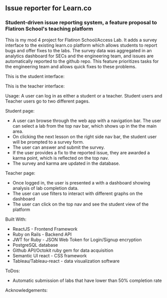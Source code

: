 <h2>Issue reporter for Learn.co</h2>
<h3>Student-driven issue reporting system, a feature proposal to Flatiron School's teaching platform</h3>

This is my mod 4 project for Flatiron School/Access Lab. It adds a survey interface to the existing learn.co platform which allows students to report bugs and offer fixes to the labs. The survey data was aggregated in an analytics dashboard for SECs and the engineering team, and issues are automatically reported to the github repo. This feature prioritizes tasks for the engineering team and allows quick fixes to these problems. 

This is the student interface: 

This is the teacher interface:



Usage: 
A user can log in as either a student or a teacher. Student users and Teacher users go to two different pages. 

Student page: 
* A user can browse through the web app with a navigation bar. The user can select a lab from the top nav bar, which shows up in the the main area. 
* On clicking the next lesson on the right side nav bar, the student user will be prompted to a survey form. 
* The user can answer and submit the survey. 
* If the user provides a fix to the reported issue, they are awarded a karma point, which is reflected on the top nav. 
* The survey and karma are updated in the database. 

Teacher page:
* Once logged in, the user is presented a with a dashboard showing analysis of lab completion data. 
* The user can use filters to interact with different graphs on the dashboard
* The user can click on the top nav and see the student view of the platform

Built With:
  * ReactJS - Frontend Framework
  * Ruby on Rails - Backend API
  * JWT for Ruby - JSON Web Token for Login/Signup encryption
  * PostgreSQL database
  * Github API/Octokit ruby gem for data acquisition
  * Semantic UI react - CSS framework
  * Tableau/Tableau-react - data visualization software 

ToDos:
* Automatic submission of labs that have lower than 50% completion rate

Acknowledgements: 
